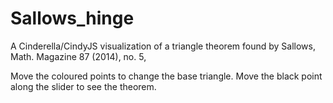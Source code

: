 # Sallows_hinge
A Cinderella/CindyJS visualization of a triangle theorem found by Sallows, Math. Magazine 87 (2014), no. 5,

Move the coloured points to change the base triangle. Move the black point along the slider to see the theorem.
